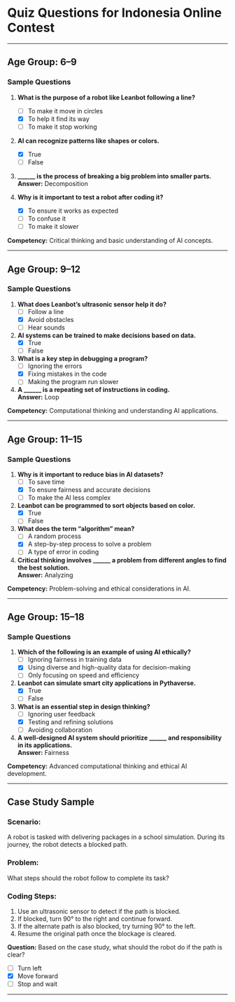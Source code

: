 # Quiz Questions for Indonesia Online Contest

---

## Age Group: 6–9

### Sample Questions
1. **What is the purpose of a robot like Leanbot following a line?**  
   - [ ] To make it move in circles  
   - [x] To help it find its way  
   - [ ] To make it stop working  

2. **AI can recognize patterns like shapes or colors.**  
   - [x] True  
   - [ ] False  

3. **______ is the process of breaking a big problem into smaller parts.**  
   **Answer:** Decomposition  

4. **Why is it important to test a robot after coding it?**  
   - [x] To ensure it works as expected  
   - [ ] To confuse it  
   - [ ] To make it slower  

**Competency:** Critical thinking and basic understanding of AI concepts.

---

## Age Group: 9–12

### Sample Questions
1. **What does Leanbot’s ultrasonic sensor help it do?**  
   - [ ] Follow a line  
   - [x] Avoid obstacles  
   - [ ] Hear sounds  

2. **AI systems can be trained to make decisions based on data.**  
   - [x] True  
   - [ ] False  

3. **What is a key step in debugging a program?**  
   - [ ] Ignoring the errors  
   - [x] Fixing mistakes in the code  
   - [ ] Making the program run slower  

4. **A ______ is a repeating set of instructions in coding.**  
   **Answer:** Loop  

**Competency:** Computational thinking and understanding AI applications.

---

## Age Group: 11–15

### Sample Questions
1. **Why is it important to reduce bias in AI datasets?**  
   - [ ] To save time  
   - [x] To ensure fairness and accurate decisions  
   - [ ] To make the AI less complex  

2. **Leanbot can be programmed to sort objects based on color.**  
   - [x] True  
   - [ ] False  

3. **What does the term “algorithm” mean?**  
   - [ ] A random process  
   - [x] A step-by-step process to solve a problem  
   - [ ] A type of error in coding  

4. **Critical thinking involves ______ a problem from different angles to find the best solution.**  
   **Answer:** Analyzing  

**Competency:** Problem-solving and ethical considerations in AI.

---

## Age Group: 15–18

### Sample Questions
1. **Which of the following is an example of using AI ethically?**  
   - [ ] Ignoring fairness in training data  
   - [x] Using diverse and high-quality data for decision-making  
   - [ ] Only focusing on speed and efficiency  

2. **Leanbot can simulate smart city applications in Pythaverse.**  
   - [x] True  
   - [ ] False  

3. **What is an essential step in design thinking?**  
   - [ ] Ignoring user feedback  
   - [x] Testing and refining solutions  
   - [ ] Avoiding collaboration  

4. **A well-designed AI system should prioritize ______ and responsibility in its applications.**  
   **Answer:** Fairness  

**Competency:** Advanced computational thinking and ethical AI development.

---

## Case Study Sample

### Scenario:
A robot is tasked with delivering packages in a school simulation. During its journey, the robot detects a blocked path.

### Problem:
What steps should the robot follow to complete its task?

### Coding Steps:
1. Use an ultrasonic sensor to detect if the path is blocked.  
2. If blocked, turn 90° to the right and continue forward.  
3. If the alternate path is also blocked, try turning 90° to the left.  
4. Resume the original path once the blockage is cleared.

**Question:** Based on the case study, what should the robot do if the path is clear?  
   - [ ] Turn left  
   - [x] Move forward  
   - [ ] Stop and wait  

---

